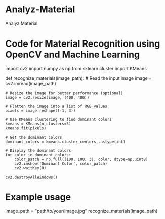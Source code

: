 # Analyz-Material
Analyz Material
# Code for Material Recognition using OpenCV and Machine Learning
import cv2
import numpy as np
from sklearn.cluster import KMeans

def recognize_materials(image_path):
    # Read the input image
    image = cv2.imread(image_path)

    # Resize the image for better performance (optional)
    image = cv2.resize(image, (400, 400))

    # Flatten the image into a list of RGB values
    pixels = image.reshape((-1, 3))

    # Use KMeans clustering to find dominant colors
    kmeans = KMeans(n_clusters=3)
    kmeans.fit(pixels)

    # Get the dominant colors
    dominant_colors = kmeans.cluster_centers_.astype(int)

    # Display the dominant colors
    for color in dominant_colors:
        color_patch = np.full((100, 100, 3), color, dtype=np.uint8)
        cv2.imshow('Dominant Color', color_patch)
        cv2.waitKey(0)

    cv2.destroyAllWindows()

# Example usage
image_path = "path/to/your/image.jpg"
recognize_materials(image_path)
